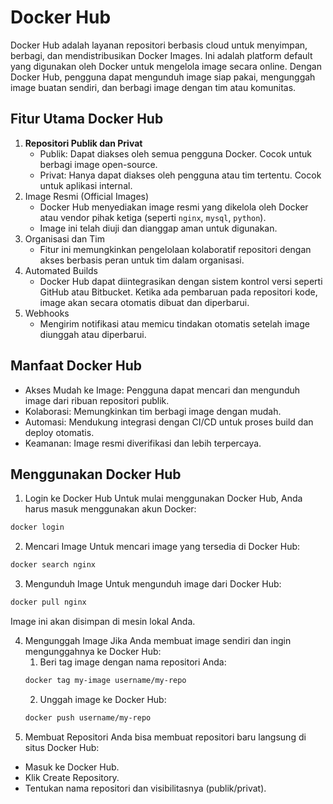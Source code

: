 # **Docker Hub**

Docker Hub adalah layanan repositori berbasis cloud untuk menyimpan, berbagi, dan mendistribusikan Docker Images. Ini adalah platform default yang digunakan oleh Docker untuk mengelola image secara online. Dengan Docker Hub, pengguna dapat mengunduh image siap pakai, mengunggah image buatan sendiri, dan berbagi image dengan tim atau komunitas.

## **Fitur Utama Docker Hub**
   1. **Repositori Publik dan Privat**
      - Publik: Dapat diakses oleh semua pengguna Docker. Cocok untuk berbagi image open-source.
      - Privat: Hanya dapat diakses oleh pengguna atau tim tertentu. Cocok untuk aplikasi internal.
   2. Image Resmi (Official Images)
      - Docker Hub menyediakan image resmi yang dikelola oleh Docker atau vendor pihak ketiga (seperti `nginx`, `mysql`, `python`).
      - Image ini telah diuji dan dianggap aman untuk digunakan.
   3. Organisasi dan Tim
      - Fitur ini memungkinkan pengelolaan kolaboratif repositori dengan akses berbasis peran untuk tim dalam organisasi.
   4. Automated Builds
      - Docker Hub dapat diintegrasikan dengan sistem kontrol versi seperti GitHub atau Bitbucket. Ketika ada pembaruan pada repositori kode, image akan secara otomatis dibuat dan diperbarui.
   5. Webhooks
      - Mengirim notifikasi atau memicu tindakan otomatis setelah image diunggah atau diperbarui.

## **Manfaat Docker Hub**
   - Akses Mudah ke Image: Pengguna dapat mencari dan mengunduh image dari ribuan repositori publik.
   - Kolaborasi: Memungkinkan tim berbagi image dengan mudah.
   - Automasi: Mendukung integrasi dengan CI/CD untuk proses build dan deploy otomatis.
   - Keamanan: Image resmi diverifikasi dan lebih terpercaya.

## **Menggunakan Docker Hub**
   1. Login ke Docker Hub
   Untuk mulai menggunakan Docker Hub, Anda harus masuk menggunakan akun Docker:
   ```bash
   docker login
   ```
   2. Mencari Image
   Untuk mencari image yang tersedia di Docker Hub:
   ```bash
   docker search nginx
   ```
   3. Mengunduh Image
   Untuk mengunduh image dari Docker Hub:
   ```bash
   docker pull nginx
   ```
   Image ini akan disimpan di mesin lokal Anda.

   4. Mengunggah Image
   Jika Anda membuat image sendiri dan ingin mengunggahnya ke Docker Hub:
      1. Beri tag image dengan nama repositori Anda:
      ```bash
      docker tag my-image username/my-repo
      ```
      2. Unggah image ke Docker Hub:
      ```bash
      docker push username/my-repo
      ```
   5. Membuat Repositori
   Anda bisa membuat repositori baru langsung di situs Docker Hub:
   - Masuk ke Docker Hub.
   - Klik Create Repository.
   - Tentukan nama repositori dan visibilitasnya (publik/privat).
